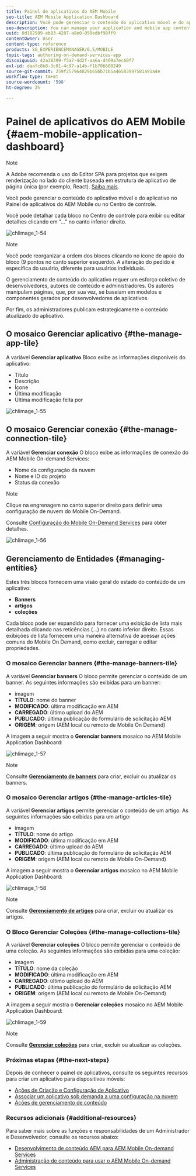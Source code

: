```yaml
---
title: Painel de aplicativos do AEM Mobile
seo-title: AEM Mobile Application Dashboard
description: Você pode gerenciar o conteúdo do aplicativo móvel e do aplicativo no Painel de aplicativos do AEM Mobile ou no Centro de controle. Siga esta página para saber mais.
seo-description: You can manage your application and mobile app content from AEM Mobile Application Dashboard or the Control Center. Follow this page to learn more.
uuid: 0d182989-eb83-4207-a8e0-050edbf98ff9
contentOwner: User
content-type: reference
products: SG_EXPERIENCEMANAGER/6.5/MOBILE
topic-tags: authoring-on-demand-services-app
discoiquuid: 42a38399-f5a7-4d2f-aa6a-d409a7ec60f7
exl-id: daafc8b8-3c01-4c97-a14b-f1b706600249
source-git-commit: 259f257964829b65bb71b5a46583997581a91a4e
workflow-type: tm+mt
source-wordcount: '598'
ht-degree: 3%

---
```


# Painel de aplicativos do AEM Mobile {#aem-mobile-application-dashboard}

>[!NOTE]
>
>A Adobe recomenda o uso do Editor SPA para projetos que exigem renderização no lado do cliente baseada em estrutura de aplicativo de página única (por exemplo, React). [Saiba mais](/help/sites-developing/spa-overview.md).

Você pode gerenciar o conteúdo do aplicativo móvel e do aplicativo no Painel de aplicativos do AEM Mobile ou no Centro de controle.

Você pode detalhar cada bloco no Centro de controle para exibir ou editar detalhes clicando em &quot;...&quot; no canto inferior direito.

![chlimage_1-54](assets/chlimage_1-54.png)

>[!NOTE]
>
>Você pode reorganizar a ordem dos blocos clicando no ícone de apoio do bloco (9 pontos no canto superior esquerdo). A alteração do pedido é específica do usuário, diferente para usuários individuais.

O gerenciamento de conteúdo do aplicativo requer um esforço coletivo de desenvolvedores, autores de conteúdo e administradores. Os autores manipulam páginas, que, por sua vez, se baseiam em modelos e componentes gerados por desenvolvedores de aplicativos.

Por fim, os administradores publicam estrategicamente o conteúdo atualizado do aplicativo.

## O mosaico Gerenciar aplicativo {#the-manage-app-tile}

A variável **Gerenciar aplicativo** Bloco exibe as informações disponíveis do aplicativo:

* Título
* Descrição
* Ícone
* Última modificação
* Última modificação feita por

![chlimage_1-55](assets/chlimage_1-55.png)

## O mosaico Gerenciar conexão {#the-manage-connection-tile}

A variável **Gerenciar conexão** O bloco exibe as informações de conexão do AEM Mobile On-demand Services:

* Nome da configuração da nuvem
* Nome e ID do projeto
* Status da conexão

>[!NOTE]
>
>Clique na engrenagem no canto superior direito para definir uma configuração de nuvem do Mobile On-Demand.
>
>Consulte [Configuração do Mobile On-Demand Services](/help/mobile/mobile-on-demand-associating-an-on-demand-app-to-cloud-configuration.md) para obter detalhes.

![chlimage_1-56](assets/chlimage_1-56.png)

## Gerenciamento de Entidades {#managing-entities}

Estes três blocos fornecem uma visão geral do estado do conteúdo de um aplicativo:

* **Banners**
* **artigos**
* **coleções**

Cada bloco pode ser expandido para fornecer uma exibição de lista mais detalhada clicando nas reticências (...) no canto inferior direito. Essas exibições de lista fornecem uma maneira alternativa de acessar ações comuns do Mobile On Demand, como excluir, carregar e editar propriedades.

### O mosaico Gerenciar banners {#the-manage-banners-tile}

A variável **Gerenciar banners** O bloco permite gerenciar o conteúdo de um banner. As seguintes informações são exibidas para um banner:

* imagem
* **TÍTULO**: nome do banner
* **MODIFICADO**: última modificação em AEM
* **CARREGADO**: último upload do AEM
* **PUBLICADO**: última publicação do formulário de solicitação AEM
* **ORIGEM**: origem (AEM local ou remoto de Mobile On Demand)

A imagem a seguir mostra o **Gerenciar banners** mosaico no AEM Mobile Application Dashboard:

![chlimage_1-57](assets/chlimage_1-57.png)

>[!NOTE]
>
>Consulte **[Gerenciamento de banners](/help/mobile/mobile-on-demand-managing-banners.md)** para criar, excluir ou atualizar os banners.

### O mosaico Gerenciar artigos {#the-manage-articles-tile}

A variável **Gerenciar artigos** permite gerenciar o conteúdo de um artigo. As seguintes informações são exibidas para um artigo:

* imagem
* **TÍTULO**: nome do artigo
* **MODIFICADO**: última modificação em AEM
* **CARREGADO**: último upload do AEM
* **PUBLICADO**: última publicação do formulário de solicitação AEM
* **ORIGEM**: origem (AEM local ou remoto de Mobile On-Demand)

A imagem a seguir mostra o **Gerenciar artigos** mosaico no AEM Mobile Application Dashboard:

![chlimage_1-58](assets/chlimage_1-58.png)

>[!NOTE]
>
>Consulte [**Gerenciamento de artigos**](/help/mobile/mobile-on-demand-managing-articles.md) para criar, excluir ou atualizar os artigos.

### O Bloco Gerenciar Coleções {#the-manage-collections-tile}

A variável **Gerenciar coleções** O bloco permite gerenciar o conteúdo de uma coleção. As seguintes informações são exibidas para uma coleção:

* imagem
* **TÍTULO**: nome da coleção
* **MODIFICADO**: última modificação em AEM
* **CARREGADO**: último upload do AEM
* **PUBLICADO**: última publicação do formulário de solicitação AEM
* **ORIGEM**: origem (AEM local ou remoto de Mobile On-Demand)

A imagem a seguir mostra o **Gerenciar coleções** mosaico no AEM Mobile Application Dashboard:

![chlimage_1-59](assets/chlimage_1-59.png)

>[!NOTE]
>
>Consulte **[Gerenciar coleções](/help/mobile/mobile-on-demand-managing-collections.md)** para criar, excluir ou atualizar as coleções.

### Próximas etapas {#the-next-steps}

Depois de conhecer o painel de aplicativos, consulte os seguintes recursos para criar um aplicativo para dispositivos móveis:

* [Ações de Criação e Configuração de Aplicativo](/help/mobile/mobile-apps-ondemand-application-create-configure-action.md)
* [Associar um aplicativo sob demanda a uma configuração na nuvem](/help/mobile/mobile-on-demand-associating-an-on-demand-app-to-cloud-configuration.md)
* [Ações de gerenciamento de conteúdo](/help/mobile/mobile-apps-ondemand-manage-content-ondemand.md)

### Recursos adicionais {#additional-resources}

Para saber mais sobre as funções e responsabilidades de um Administrador e Desenvolvedor, consulte os recursos abaixo:

* [Desenvolvimento de conteúdo AEM para AEM Mobile On-demand Services](/help/mobile/aem-mobile-on-demand.md)
* [Administração de conteúdo para usar o AEM Mobile On-demand Services](/help/mobile/aem-mobile.md)
